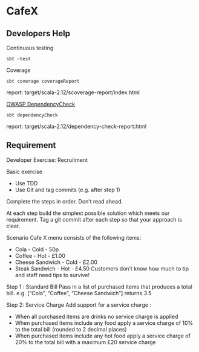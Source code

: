 # CafeX

## Developers Help

Continuous testing 
```
sbt ~test
```

Coverage
```
sbt coverage coverageReport
```
report: target/scala-2.12/scoverage-report/index.html

[OWASP DependencyCheck](https://jeremylong.github.io/DependencyCheck/index.html)
```
sbt dependencyCheck
```
report: target/scala-2.12/dependency-check-report.html

## Requirement

Developer Exercise: Recruitment

Basic exercise
- Use TDD
- Use Git and tag commits (e.g. after step 1)

Complete the steps in order. Don’t read ahead. 

At each step build the simplest possible solution which meets our requirement. 
Tag a git commit after each step so that your approach is clear.

Scenario
Cafe X menu consists of the following items:
- Cola - Cold - 50p
- Coffee - Hot - £1.00
- Cheese Sandwich - Cold - £2.00
- Steak Sandwich - Hot - £4.50
Customers don’t know how much to tip and staff need tips to survive!

Step 1 : Standard Bill
Pass in a list of purchased items that produces a total bill.
e.g. [“Cola”, “Coffee”, “Cheese Sandwich”] returns 3.5

Step 2: Service Charge
Add support for a service charge :
- When all purchased items are drinks no service charge is applied
- When purchased items include any food apply a service charge of 10% to the total bill (rounded to 2 decimal places)
- When purchased items include any hot food apply a service charge of 20% to the total bill with a maximum £20 service charge
